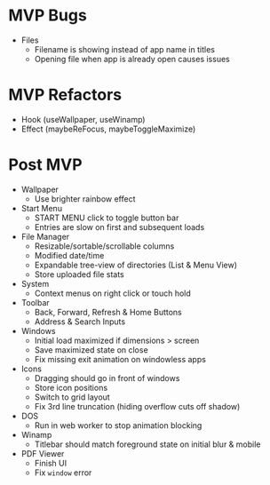 # MVP Bugs

- Files
  - Filename is showing instead of app name in titles
  - Opening file when app is already open causes issues

# MVP Refactors

- Hook (useWallpaper, useWinamp)
- Effect (maybeReFocus, maybeToggleMaximize)

# Post MVP

- Wallpaper
  - Use brighter rainbow effect
- Start Menu
  - START MENU click to toggle button bar
  - Entries are slow on first and subsequent loads
- File Manager
  - Resizable/sortable/scrollable columns
  - Modified date/time
  - Expandable tree-view of directories (List & Menu View)
  - Store uploaded file stats
- System
  - Context menus on right click or touch hold
- Toolbar
  - Back, Forward, Refresh & Home Buttons
  - Address & Search Inputs
- Windows
  - Initial load maximized if dimensions > screen
  - Save maximized state on close
  - Fix missing exit animation on windowless apps
- Icons
  - Dragging should go in front of windows
  - Store icon positions
  - Switch to grid layout
  - Fix 3rd line truncation (hiding overflow cuts off shadow)
- DOS
  - Run in web worker to stop animation blocking
- Winamp
  - Titlebar should match foreground state on initial blur & mobile
- PDF Viewer
  - Finish UI
  - Fix `window` error
